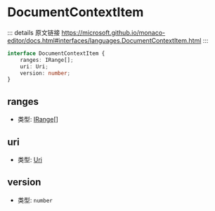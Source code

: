 # DocumentContextItem

<backTop />
        
::: details 原文链接
https://microsoft.github.io/monaco-editor/docs.html#interfaces/languages.DocumentContextItem.html
:::

```ts
interface DocumentContextItem {
    ranges: IRange[];
    uri: Uri;
    version: number;
}
```
## ranges
- 类型: [IRange](/api/IRange.md)[]
    
    
## uri
- 类型: [Uri](/api/Uri.md)
    
    
## version
- 类型: `number`